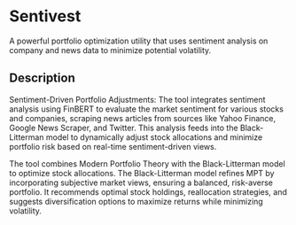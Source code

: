 # Sentivest

A powerful portfolio optimization utility that uses sentiment analysis on company and news data to minimize potential volatility.

## Description

Sentiment-Driven Portfolio Adjustments: The tool integrates sentiment analysis using FinBERT to evaluate the market sentiment for various stocks and companies, scraping news articles from sources like Yahoo Finance, Google News Scraper, and Twitter. This analysis feeds into the Black-Litterman model to dynamically adjust stock allocations and minimize portfolio risk based on real-time sentiment-driven views.

The tool combines Modern Portfolio Theory with the Black-Litterman model to optimize stock allocations. The Black-Litterman model refines MPT by incorporating subjective market views, ensuring a balanced, risk-averse portfolio. It recommends optimal stock holdings, reallocation strategies, and suggests diversification options to maximize returns while minimizing volatility.